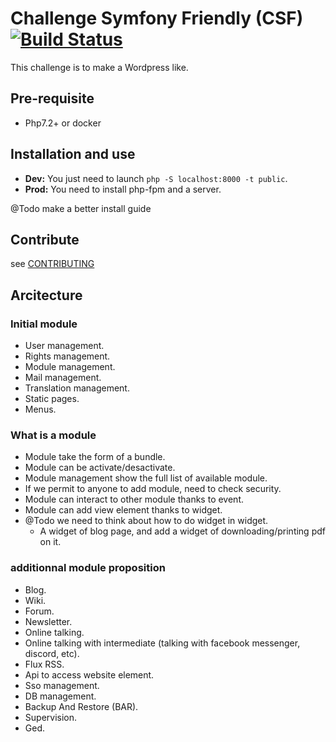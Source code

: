 # Challenge Symfony Friendly (CSF) [![Build Status](https://travis-ci.org/Proglab/csf.svg?branch=master)](https://travis-ci.org/Proglab/csf)

This challenge is to make a Wordpress like.

## Pre-requisite

* Php7.2+ or docker

## Installation and use

* **Dev:** You just need to launch `php -S localhost:8000 -t public`.
* **Prod:** You need to install php-fpm and a server.

@Todo make a better install guide

## Contribute

see [CONTRIBUTING](./CONTRIBUTING.md)

## Arcitecture

### Initial module

* User management.
* Rights management.
* Module management.
* Mail management.
* Translation management.
* Static pages.
* Menus.

### What is a module

* Module take the form of a bundle.
* Module can be activate/desactivate.
* Module management show the full list of available module.
* If we permit to anyone to add module, need to check security.
* Module can interact to other module thanks to event.
* Module can add view element thanks to widget.
* @Todo we need to think about how to do widget in widget.
  * A widget of blog page, and add a widget of downloading/printing pdf on it.

### additionnal module proposition

* Blog.
* Wiki.
* Forum.
* Newsletter.
* Online talking.
* Online talking with intermediate (talking with facebook messenger, discord, etc).
* Flux RSS.
* Api to access website element.
* Sso management.
* DB management.
* Backup And Restore (BAR).
* Supervision.
* Ged.

